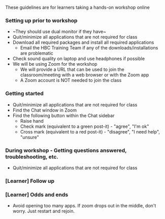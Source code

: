 These guidelines are for learners taking a hands-on workshop online

### Setting up prior to workshop

* ~They should use dual monitor if they have~
* Quit/minimize all applications that are not required for class
* Download all required packages and install all required applications
  * Email the HBC Training Team if any of the downloads/installations are problematic
* Check sound quality on laptop and use headphones if possible
* We will be using Zoom for the workshop
  * We will provide a URL that can be used to join the classroom/meeting with a web browser or with the Zoom app
  * A Zoom account is NOT needed to join the class

### Getting started

* Quit/minimize all applications that are not required for class
* Find the Chat window in Zoom
* Find the following button within the Chat sidebar
  * Raise hand
  * Check mark (equivalent to a green post-it) - "agree", "I'm ok"
  * Cross mark (equivalent to a red post-it) - "disagree", "I need help", "unsure"

### During workshop - Getting questions answered, troubleshooting, etc.

* Quit/minimize all applications that are not required for class

### [Learner] Follow up


### [Learner] Odds and ends
* Avoid opening too many apps. If zoom drops out in the middle, don't worry. Just restart and rejoin.
